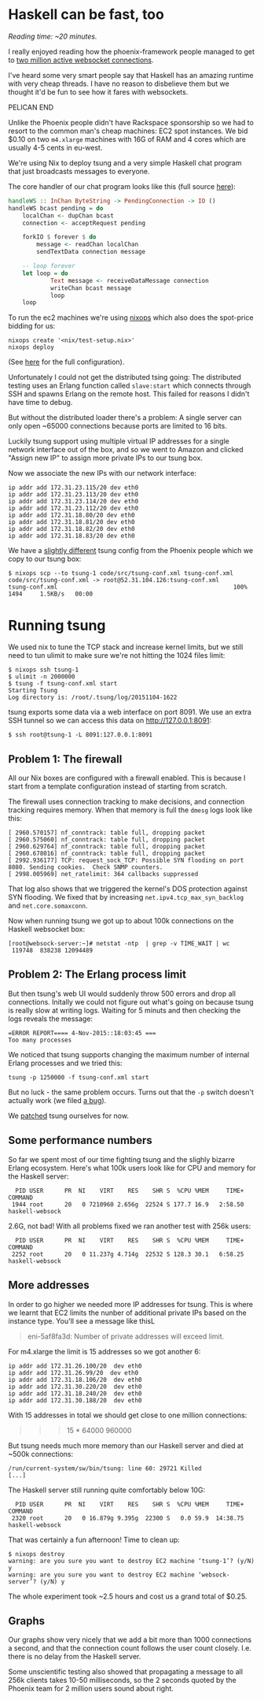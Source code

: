 # Haskell can be fast, too

*Reading time: ~20 minutes.*

I really enjoyed reading how the phoenix-framework people managed to
get to
[two million active websocket connections](http://www.phoenixframework.org/v1.0.0/blog/the-road-to-2-million-websocket-connections).

I've heard some very smart people say that Haskell has an amazing
runtime with very cheap threads. I have no reason to disbelieve them
but we thought it'd be fun to see how it fares with websockets.

PELICAN END

Unlike the Phoenix people didn't have Rackspace sponsorship so we had
to resort to the common man's cheap machines: EC2 spot instances. We
bid $0.10 on two `m4.xlarge` machines with 16G of RAM and 4 cores
which are usually 4-5 cents in eu-west.

We're using Nix to deploy tsung and a very simple Haskell chat program
that just broadcasts messages to everyone.

The core handler of our chat program looks like this (full source [here](https://github.com/WeAreWizards/haskell-websockets-tsung-benchmark/blob/master/code/src/Main.hs)):

```haskell
handleWS :: InChan ByteString -> PendingConnection -> IO ()
handleWS bcast pending = do
    localChan <- dupChan bcast
    connection <- acceptRequest pending

    forkIO $ forever $ do
        message <- readChan localChan
        sendTextData connection message

    -- loop forever
    let loop = do
            Text message <- receiveDataMessage connection
            writeChan bcast message
            loop
    loop
```

To run the ec2 machines we're using
[nixops](https://nixos.org/nixops/) which also does the spot-price
bidding for us:

```
nixops create '<nix/test-setup.nix>'
nixops deploy
```

(See [here]() for the full configuration).

Unfortunately I could not get the distributed tsing going: The
distributed testing uses an Erlang function called `slave:start` which
connects through SSH and spawns Erlang on the remote host. This failed
for reasons I didn't have time to debug.

But without the distributed loader there's a problem: A single server
can only open ~65000 connections because ports are limited to 16 bits.

Luckily tsung support using multiple virtual IP addresses for a single
network interface out of the box, and so we went to Amazon and clicked
"Assign new IP" to assign more private IPs to our tsung box.

Now we associate the new IPs with our network interface:

```shell
ip addr add 172.31.23.115/20 dev eth0
ip addr add 172.31.23.113/20 dev eth0
ip addr add 172.31.23.114/20 dev eth0
ip addr add 172.31.23.112/20 dev eth0
ip addr add 172.31.18.80/20 dev eth0
ip addr add 172.31.18.81/20 dev eth0
ip addr add 172.31.18.82/20 dev eth0
ip addr add 172.31.18.83/20 dev eth0
```

We have a
[slightly different](https://github.com/WeAreWizards/haskell-websockets-tsung-benchmark/blob/master/code/src/tsung-conf.xml)
tsung config from the Phoenix people which we copy to our tsung box:

```console
$ nixops scp --to tsung-1 code/src/tsung-conf.xml tsung-conf.xml
code/src/tsung-conf.xml -> root@52.31.104.126:tsung-conf.xml
tsung-conf.xml                                                  100% 1494     1.5KB/s   00:00
```

# Running tsung

We used nix to tune the TCP stack and increase kernel limits, but we
still need to tun ulimit to make sure we're not hitting the 1024 files
limit:

```console
$ nixops ssh tsung-1
$ ulimit -n 2000000
$ tsung -f tsung-conf.xml start
Starting Tsung
Log directory is: /root/.tsung/log/20151104-1622
```

tsung exports some data via a web interface on port 8091. We use an
extra SSH tunnel so we can access this data on http://127.0.0.1:8091:

```console
$ ssh root@tsung-1 -L 8091:127.0.0.1:8091
```

## Problem 1: The firewall

All our Nix boxes are configured with a firewall enabled. This is
because I start from a template configuration instead of starting from
scratch.

The firewall uses connection tracking to make decisions, and
connection tracking requires memory. When that memory is full the
`dmesg` logs look like this:

```
[ 2960.570157] nf_conntrack: table full, dropping packet
[ 2960.575060] nf_conntrack: table full, dropping packet
[ 2960.629764] nf_conntrack: table full, dropping packet
[ 2960.678016] nf_conntrack: table full, dropping packet
[ 2992.936177] TCP: request_sock_TCP: Possible SYN flooding on port 8080. Sending cookies.  Check SNMP counters.
[ 2998.005969] net_ratelimit: 364 callbacks suppressed
```

That log also shows that we triggered the kernel's DOS protection
against SYN flooding. We fixed that by increasing
`net.ipv4.tcp_max_syn_backlog` and `net.core.somaxconn`.

Now when running tsung we got up to about 100k connections on the
Haskell websocket box:

```
[root@websock-server:~]# netstat -ntp  | grep -v TIME_WAIT | wc
 119748  838238 12094489
 ```

## Problem 2: The Erlang process limit

But then tsung's web UI would suddenly throw 500 errors and drop all
connections. Initally we could not figure out what's going on because
tsung is really slow at writing logs. Waiting for 5 minuts and then
checking the logs reveals the message:

```
=ERROR REPORT==== 4-Nov-2015::18:03:45 ===
Too many processes
```

We noticed that tsung supports changing the maximum number of internal
Erlang processes and we tried this:

```
tsung -p 1250000 -f tsung-conf.xml start
```

But no luck - the same problem occurs. Turns out that the `-p` switch
doesn't actually work (we filed
[a bug](https://github.com/processone/tsung/issues/136)).

We [patched](https://github.com/WeAreWizards/haskell-websockets-tsung-benchmark/blob/master/nix/maxproc.patch) tsung ourselves for now.


## Some performance numbers

So far we spent most of our time fighting tsung and the slighly
bizarre Erlang ecosystem. Here's what 100k users look like for CPU and
memory for the Haskell server:

```
  PID USER      PR  NI    VIRT    RES    SHR S  %CPU %MEM     TIME+ COMMAND
 1944 root      20   0 7210960 2.656g  22524 S 177.7 16.9   2:58.50 haskell-websock
```

2.6G, not bad! With all problems fixed we ran another test with 256k
users:

```
  PID USER      PR  NI    VIRT    RES    SHR S  %CPU %MEM     TIME+ COMMAND
 2252 root      20   0 11.237g 4.714g  22532 S 128.3 30.1   6:58.25 haskell-websock
```


## More addresses

In order to go higher we needed more IP addresses for tsung. This is
where we learnt that EC2 limits the nunber of additional private IPs
based on the instance type. You'll see a message like thisL

> eni-5af8fa3d: Number of private addresses will exceed limit.

For m4.xlarge the limit is 15 addresses so we got another 6:

```
ip addr add 172.31.26.100/20  dev eth0
ip addr add 172.31.26.99/20  dev eth0
ip addr add 172.31.18.106/20  dev eth0
ip addr add 172.31.30.220/20  dev eth0
ip addr add 172.31.18.240/20  dev eth0
ip addr add 172.31.30.188/20  dev eth0
```

With 15 addresses in total we should get close to one million connections:

>>> 15 * 64000
960000

But tsung needs much more memory than our Haskell server and died at
~500k connections:

```
/run/current-system/sw/bin/tsung: line 60: 29721 Killed                  [...]
```

The Haskell server still running quite comfortably below 10G:

```
  PID USER      PR  NI    VIRT    RES    SHR S  %CPU %MEM     TIME+ COMMAND
 2320 root      20   0 16.879g 9.395g  22300 S   0.0 59.9  14:38.75 haskell-websock
```

That was certainly a fun afternoon! Time to clean up:

```console
$ nixops destroy
warning: are you sure you want to destroy EC2 machine ‘tsung-1’? (y/N) y
warning: are you sure you want to destroy EC2 machine ‘websock-server’? (y/N) y
```

The whole experiment took ~2.5 hours and cost us a grand total of
$0.25.


## Graphs

Our graphs show very nicely that we add a bit more than 1000
connections a second, and that the connection count follows the user
count closely. I.e. there is no delay from the Haskell server.

Some unscientific testing also showed that propagating a message to
all 256k clients takes 10-50 milliseconds, so the 2 seconds quoted by
the Phoenix team for 2 million users sound about right.
